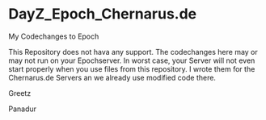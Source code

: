 DayZ_Epoch_Chernarus.de
=======================

My Codechanges to Epoch

This Repository does not hava any support. The codechanges here may or may not run on your Epochserver. In worst case, 
your Server will not even start properly when you use files from this repository. 
I wrote them for the Chernarus.de Servers an we already use modified code there.

Greetz 

Panadur
